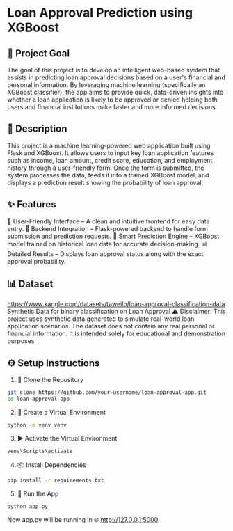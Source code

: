 # Loan Approval Prediction using XGBoost


## 🎯 Project Goal 
The goal of this project is to develop an intelligent web-based system that assists in predicting loan approval decisions based on a user's financial and personal information. By leveraging machine learning (specifically an XGBoost classifier), the app aims to provide quick, data-driven insights into whether a loan application is likely to be approved or denied helping both users and financial institutions make faster and more informed decisions.

## 🧾 Description
This project is a machine learning-powered web application built using Flask and XGBoost. It allows users to input key loan application features such as income, loan amount, credit score, education, and employment history through a user-friendly form. Once the form is submitted, the system processes the data, feeds it into a trained XGBoost model, and displays a prediction result showing the probability of loan approval.

## ✨ Features
🧾 User-Friendly Interface – A clean and intuitive frontend for easy data entry.
🔁 Backend Integration – Flask-powered backend to handle form submission and prediction requests.
🤖 Smart Prediction Engine – XGBoost model trained on historical loan data for accurate decision-making.
📊 Detailed Results – Displays loan approval status along with the exact approval probability.

## 📊 Dataset 
https://www.kaggle.com/datasets/taweilo/loan-approval-classification-data
Synthetic Data for binary classification on Loan Approval
⚠️ Disclaimer:
This project uses synthetic data generated to simulate real-world loan application scenarios. The dataset does not contain any real personal or financial information. It is intended solely for educational and demonstration purposes

## ⚙️ Setup Instructions
1. 📁 Clone the Repository
```bash
git clone https://github.com/your-username/loan-approval-app.git
cd loan-approval-app
```

2. 🐍 Create a Virtual Environment
```bash
python -m venv venv
```

3. ▶️ Activate the Virtual Environment
```bash
venv\Scripts\activate
```

4. 📦 Install Dependencies
```bash
pip install -r requirements.txt
```

5. 🚀 Run the App
```bash
python app.py
```
Now app.py will be running in 
🌐 http://127.0.0.1:5000









